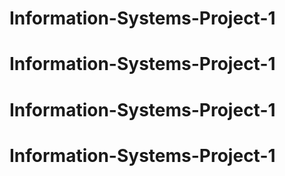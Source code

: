 # Information-Systems-Project-1
# Information-Systems-Project-1
# Information-Systems-Project-1
# Information-Systems-Project-1
